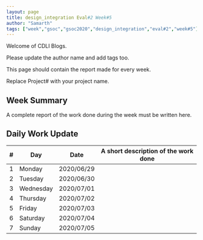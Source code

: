 ```yaml
---
layout: page
title: design_integration Eval#2 Week#5
author: "Samarth"
tags: ["week","gsoc","gsoc2020","design_integration","eval#2","week#5"]
---
```

Welcome of CDLI Blogs.

Please update the author name and add tags too. 

This page should contain the report made for every week.

Replace Project# with your project name.

## Week Summary

A complete report of the work done during the week must be written here. 


## Daily Work Update

|\#|Day|Date|A short description of the work done|  
|---	|---	|---	|---	|  
|1   	| Monday 	|   2020/06/29	|   	|  
|2   	| Tuesday  	|   2020/06/30	|   	|  
|3   	| Wednesday  	|  2020/07/01 	|   	|  
|4   	| Thursday  	|   2020/07/02	|   	|  
|5   	| Friday  	|   2020/07/03	|   	|  
|6   	| Saturday  	|   2020/07/04	|   	|  
|7   	| Sunday  	|   2020/07/05	|   	|  
